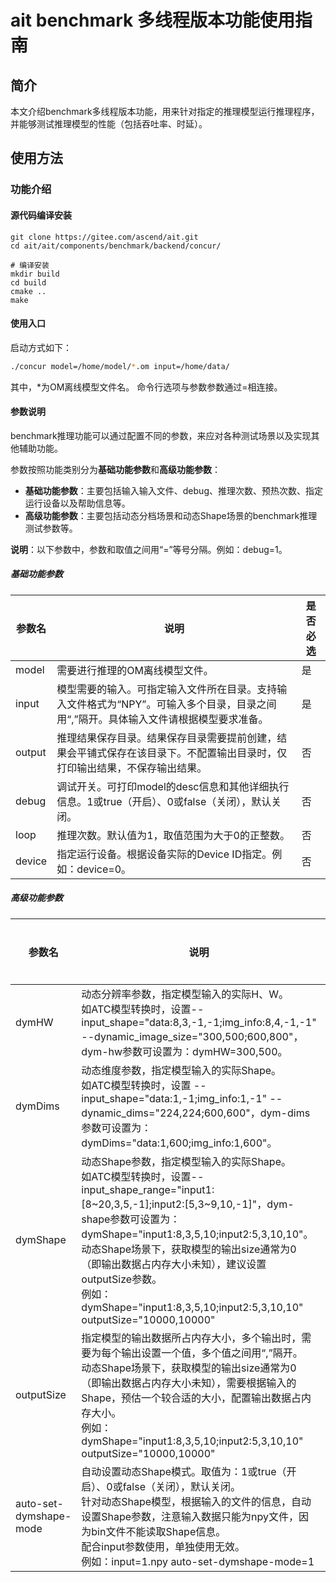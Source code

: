 # ait benchmark 多线程版本功能使用指南

## 简介
本文介绍benchmark多线程版本功能，用来针对指定的推理模型运行推理程序，并能够测试推理模型的性能（包括吞吐率、时延）。

## 使用方法
### 功能介绍
#### 源代码编译安装

```shell
git clone https://gitee.com/ascend/ait.git
cd ait/ait/components/benchmark/backend/concur/

# 编译安装
mkdir build
cd build
cmake ..
make

```
#### 使用入口
启动方式如下：
```bash
./concur model=/home/model/*.om input=/home/data/
```
其中，*为OM离线模型文件名。
命令行选项与参数参数通过=相连接。

#### 参数说明
benchmark推理功能可以通过配置不同的参数，来应对各种测试场景以及实现其他辅助功能。

参数按照功能类别分为**基础功能参数**和**高级功能参数**：

- **基础功能参数**：主要包括输入输入文件、debug、推理次数、预热次数、指定运行设备以及帮助信息等。
- **高级功能参数**：主要包括动态分档场景和动态Shape场景的benchmark推理测试参数等。

**说明**：以下参数中，参数和取值之间用“=”等号分隔。例如：debug=1。

##### 基础功能参数

| 参数名                   | 说明                                                                                                                                          | 是否必选 |
|-----------------------|---------------------------------------------------------------------------------------------------------------------------------------------| -------- |
| model            | 需要进行推理的OM离线模型文件。                                                                                                                            | 是       |
| input               | 模型需要的输入。可指定输入文件所在目录。支持输入文件格式为“NPY”。可输入多个目录，目录之间用“,”隔开。具体输入文件请根据模型要求准备。 | 是       |
| output              | 推理结果保存目录。结果保存目录需要提前创建，结果会平铺式保存在该目录下。不配置输出目录时，仅打印输出结果，不保存输出结果。                                 | 否       |
| debug               | 调试开关。可打印model的desc信息和其他详细执行信息。1或true（开启）、0或false（关闭），默认关闭。                                                                                  | 否       |
| loop                | 推理次数。默认值为1，取值范围为大于0的正整数。                                                                                       | 否       |                                                                                                    | 否       |
| device              | 指定运行设备。根据设备实际的Device ID指定。例如：device=0。                                                        | 否       |                                                                                                                                | 否       |

##### 高级功能参数

| 参数名                      | 说明                                                         | 是否必选 |
|--------------------------| ------------------------------------------------------------ | -------- |
| dymHW                 | 动态分辨率参数，指定模型输入的实际H、W。 <br>如ATC模型转换时，设置--input_shape="data:8,3,-1,-1;img_info:8,4,-1,-1" --dynamic_image_size="300,500;600,800"，dym-hw参数可设置为：dymHW=300,500。 | 否       |
| dymDims               | 动态维度参数，指定模型输入的实际Shape。 <br>如ATC模型转换时，设置 --input_shape="data:1,-1;img_info:1,-1" --dynamic_dims="224,224;600,600"，dym-dims参数可设置为：dymDims="data:1,600;img_info:1,600"。 | 否       |
| dymShape              | 动态Shape参数，指定模型输入的实际Shape。 <br>如ATC模型转换时，设置--input_shape_range="input1:\[8\~20,3,5,-1\];input2:\[5,3\~9,10,-1\]"，dym-shape参数可设置为：dymShape="input1:8,3,5,10;input2:5,3,10,10"。<br>动态Shape场景下，获取模型的输出size通常为0（即输出数据占内存大小未知），建议设置outputSize参数。<br/>例如：dymShape="input1:8,3,5,10;input2:5,3,10,10" outputSize="10000,10000" | 否       |
| outputSize            | 指定模型的输出数据所占内存大小，多个输出时，需要为每个输出设置一个值，多个值之间用“,”隔开。<br>动态Shape场景下，获取模型的输出size通常为0（即输出数据占内存大小未知），需要根据输入的Shape，预估一个较合适的大小，配置输出数据占内存大小。<br>例如：dymShape="input1:8,3,5,10;input2:5,3,10,10" outputSize="10000,10000" | 否       |
| auto-set-dymshape-mode | 自动设置动态Shape模式。取值为：1或true（开启）、0或false（关闭），默认关闭。<br>针对动态Shape模型，根据输入的文件的信息，自动设置Shape参数，注意输入数据只能为npy文件，因为bin文件不能读取Shape信息。<br>配合input参数使用，单独使用无效。<br/>例如：input=1.npy auto-set-dymshape-mode=1 | 否       |
